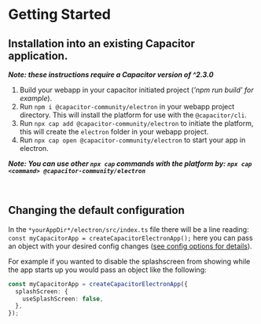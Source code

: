 # **Getting Started**

## Installation into an existing Capacitor application.

**_Note: these instructions require a Capacitor version of ^2.3.0_**

1. Build your webapp in your capacitor initiated project (_'npm run build' for example_).
2. Run `npm i @capacitor-community/electron` in your webapp project directory. This will install the platform for use with the `@capacitor/cli`.
3. Run `npx cap add @capacitor-community/electron` to initiate the platform, this will create the `electron` folder in your webapp project.
4. Run `npx cap open @capacitor-community/electron` to start your app in electron.

**_Note: You can use other `npx cap` commands with the platform by: `npx cap <command> @capacitor-community/electron`_**

<br />

## Changing the default configuration

In the `*yourAppDir*/electron/src/index.ts` file there will be a line reading: `const myCapacitorApp = createCapacitorElectronApp();` here you can pass an object with your desired config changes ([see config options for details](/config-options)).

For example if you wanted to disable the splashscreen from showing while the app starts up you would pass an object like the following:

```typescript
const myCapacitorApp = createCapacitorElectronApp({
  splashScreen: {
    useSplashScreen: false,
  },
});
```
